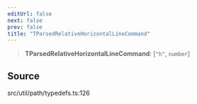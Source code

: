 ```yaml
---
editUrl: false
next: false
prev: false
title: "TParsedRelativeHorizontalLineCommand"
---
```


> **TParsedRelativeHorizontalLineCommand**: [`"h"`, `number`]

## Source

src/util/path/typedefs.ts:126
